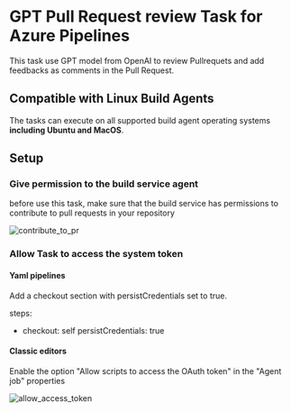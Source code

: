 # GPT Pull Request review Task for Azure Pipelines

This task use GPT model from OpenAI to review Pullrequets and add feedbacks as comments in the Pull Request.


## Compatible with Linux Build Agents

The tasks can execute on all supported build agent operating systems **including Ubuntu and MacOS**.

## Setup

### Give permission to the build service agent

before use this task, make sure that the build service has permissions to contribute to pull requests in your repository

![contribute_to_pr](https://github.com/mlarhrouch/azure-pipeline-gpt-pr-review/blob/main/images/contribute_to_pr.png?raw=true)

### Allow Task to access the system token

#### Yaml pipelines 

Add a checkout section with persistCredentials set to true.

steps:
- checkout: self
  persistCredentials: true

#### Classic editors 

Enable the option "Allow scripts to access the OAuth token" in the "Agent job" properties

![allow_access_token](https://github.com/mlarhrouch/azure-pipeline-gpt-pr-review/blob/main/images/allow_access_token.png?raw=true)